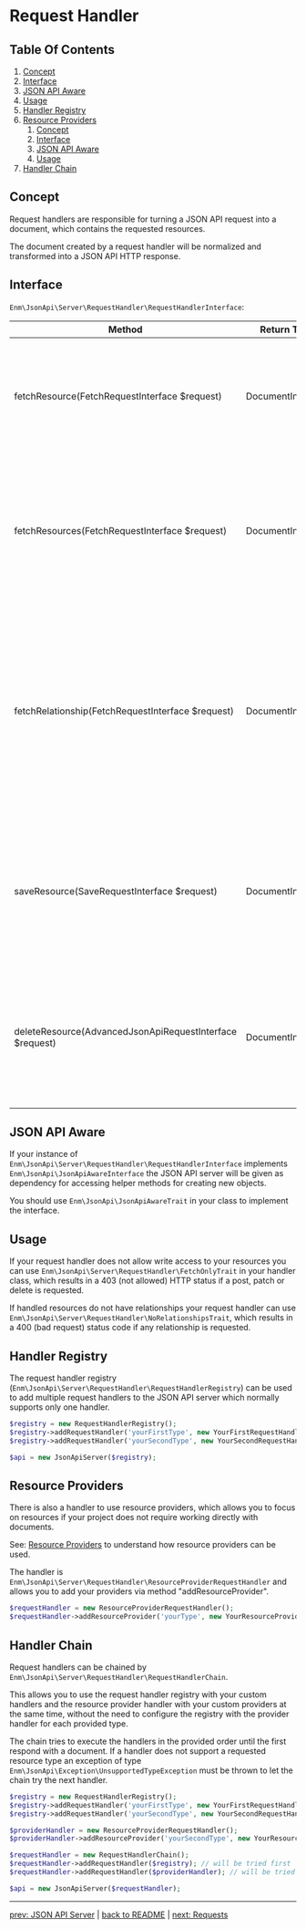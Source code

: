 # Request Handler

## Table Of Contents

1. [Concept](#concept)
1. [Interface](#interface)
1. [JSON API Aware](#json-api-aware)
1. [Usage](#usage)
1. [Handler Registry](#handler-registry)
1. [Resource Providers](#resource-providers)
    1. [Concept](resource-providers/index.md#concept)
    1. [Interface](resource-providers/index.md#interface)
    1. [JSON API Aware](resource-providers/index.md#json-api-aware)
    1. [Usage](resource-providers/index.md#usage)
1. [Handler Chain](#handler-chain)

## Concept

Request handlers are responsible for turning a JSON API request into a document, which contains the requested resources.

The document created by a request handler will be normalized and transformed into a JSON API HTTP response.

## Interface

`Enm\JsonApi\Server\RequestHandler\RequestHandlerInterface`:

| Method                                                   | Return Type       | Description                                                                                                                                                 |
|----------------------------------------------------------|-------------------|-------------------------------------------------------------------------------------------------------------------------------------------------------------|
| fetchResource(FetchRequestInterface $request)            | DocumentInterface | This method must return a single resource document containing the requested resource.                                                                       |
| fetchResources(FetchRequestInterface $request)           | DocumentInterface | This method must return a multi resource document containing the requested resources (by type, filters and pagination).                                     |
| fetchRelationship(FetchRequestInterface $request)        | DocumentInterface | This method must return a multi resource document containing the requested resources, which are the related resources for the given resource (type and id). |
| saveResource(SaveRequestInterface $request)              | DocumentInterface | This method must return a single resource document containing the resource after it was saved (created or modified).                                        |
| deleteResource(AdvancedJsonApiRequestInterface $request) | DocumentInterface | This method must return a single resource document containing no resource, because it should be deleted.                                                    |

## JSON API Aware

If your instance of `Enm\JsonApi\Server\RequestHandler\RequestHandlerInterface` implements `Enm\JsonApi\JsonApiAwareInterface`
the JSON API server will be given as dependency for accessing helper methods for creating new objects.

You should use `Enm\JsonApi\JsonApiAwareTrait` in your class to implement the interface.

## Usage

If your request handler does not allow write access to your resources you can use `Enm\JsonApi\Server\RequestHandler\FetchOnlyTrait`
in your handler class, which results in a 403 (not allowed) HTTP status if a post, patch or delete is requested.

If handled resources do not have relationships your request handler can use `Enm\JsonApi\Server\RequestHandler\NoRelationshipsTrait`,
which results in a 400 (bad request) status code if any relationship is requested.

## Handler Registry

The request handler registry (`Enm\JsonApi\Server\RequestHandler\RequestHandlerRegistry`) can be used to add multiple request
handlers to the JSON API server which normally supports only one handler.

```php
$registry = new RequestHandlerRegistry();
$registry->addRequestHandler('yourFirstType', new YourFirstRequestHandler();
$registry->addRequestHandler('yourSecondType', new YourSecondRequestHandler();

$api = new JsonApiServer($registry);
```

## Resource Providers

There is also a handler to use resource providers, which allows you to focus on resources if your project does not
require working directly with documents.

See: [Resource Providers](resource-providers/index.md) to understand how resource providers can be used.

The handler is `Enm\JsonApi\Server\RequestHandler\ResourceProviderRequestHandler` and allows you to add your providers
via method "addResourceProvider".

```php
$requestHandler = new ResourceProviderRequestHandler();
$requestHandler->addResourceProvider('yourType', new YourResourceProvider());
```

## Handler Chain

Request handlers can be chained by `Enm\JsonApi\Server\RequestHandler\RequestHandlerChain`.

This allows you to use the request handler registry with your custom handlers and the resource provider handler
with your custom providers at the same time, without the need to configure the registry with the provider handler for each
provided type.

The chain tries to execute the handlers in the provided order until the first respond with a document.
If a handler does not support a requested resource type an exception of type `Enm\JsonApi\Exception\UnsupportedTypeException` 
must be thrown to let the chain try the next handler.


```php
$registry = new RequestHandlerRegistry();
$registry->addRequestHandler('yourFirstType', new YourFirstRequestHandler();
$registry->addRequestHandler('yourSecondType', new YourSecondRequestHandler();

$providerHandler = new ResourceProviderRequestHandler();
$providerHandler->addResourceProvider('yourSecondType', new YourResourceProvider());

$requestHandler = new RequestHandlerChain();
$requestHandler->addRequestHandler($registry); // will be tried first
$requestHandler->addRequestHandler($providerHandler); // will be tried if registry can not handle the requested type

$api = new JsonApiServer($requestHandler);
```

*****

[prev: JSON API Server](../json-api-server/index.md) | [back to README](../../README.md) | [next: Requests](../requests/index.md)
